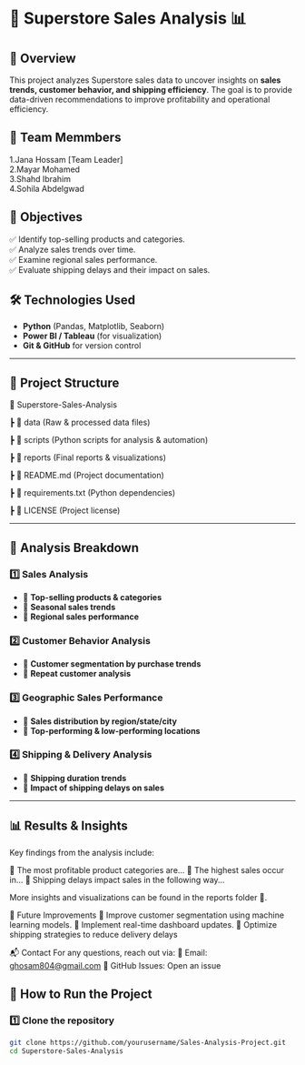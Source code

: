 # 🏪 Superstore Sales Analysis 📊  

## 📌 Overview  
This project analyzes Superstore sales data to uncover insights on **sales trends, customer behavior, and shipping efficiency**. The goal is to provide data-driven recommendations to improve profitability and operational efficiency.  

## 👥 Team Memmbers 
1.Jana Hossam [Team Leader]                                                                                                                                                              
2.Mayar Mohamed                                                                                                                                                                          
3.Shahd Ibrahim                                                                                                                                                                          
4.Sohila Abdelgwad

## 🔹 Objectives  
✅ Identify top-selling products and categories.  
✅ Analyze sales trends over time.  
✅ Examine regional sales performance.  
✅ Evaluate shipping delays and their impact on sales.  

## 🛠️ Technologies Used  
- **Python** (Pandas, Matplotlib, Seaborn)  
- **Power BI / Tableau** (for visualization)  
- **Git & GitHub** for version control  
 
---

## 📂 Project Structure  
📁 Superstore-Sales-Analysis

┣ 📂 data (Raw & processed data files)

┣ 📂 scripts (Python scripts for analysis & automation)

┣ 📂 reports (Final reports & visualizations)

┣ 📜 README.md (Project documentation)

┣ 📜 requirements.txt (Python dependencies)

┣ 📜 LICENSE (Project license)


---

## 🔎 Analysis Breakdown  

### **1️⃣ Sales Analysis**  
- 🔹 **Top-selling products & categories**  
- 🔹 **Seasonal sales trends**  
- 🔹 **Regional sales performance**  

### **2️⃣ Customer Behavior Analysis**  
- 🔹 **Customer segmentation by purchase trends**  
- 🔹 **Repeat customer analysis**  

### **3️⃣ Geographic Sales Performance**  
- 🔹 **Sales distribution by region/state/city**  
- 🔹 **Top-performing & low-performing locations**  

### **4️⃣ Shipping & Delivery Analysis**  
- 🔹 **Shipping duration trends**  
- 🔹 **Impact of shipping delays on sales**  

---

## 📊 Results & Insights
Key findings from the analysis include:

📌 The most profitable product categories are…
📌 The highest sales occur in…
📌 Shipping delays impact sales in the following way…

More insights and visualizations can be found in the reports folder 📂.

📌 Future Improvements
🔹 Improve customer segmentation using machine learning models.
🔹 Implement real-time dashboard updates.
🔹 Optimize shipping strategies to reduce delivery delays

📬 Contact
For any questions, reach out via:
📩 Email: ghosam804@gmail.com
📌 GitHub Issues: Open an issue

## 🚀 How to Run the Project  

### **1️⃣ Clone the repository**  
```bash
git clone https://github.com/yourusername/Sales-Analysis-Project.git
cd Superstore-Sales-Analysis











